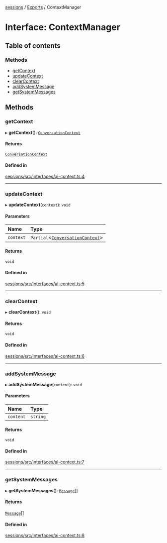 <!-- 
 ⚠️  AUTO-GENERATED FILE - DO NOT EDIT MANUALLY
 This file is automatically generated by scripts/docs-generator.js
 To make changes, edit the source TypeScript files or update the generator script
-->

[sessions](../../) / [Exports](../modules) / ContextManager

# Interface: ContextManager

## Table of contents

### Methods

- [getContext](ContextManager#getcontext)
- [updateContext](ContextManager#updatecontext)
- [clearContext](ContextManager#clearcontext)
- [addSystemMessage](ContextManager#addsystemmessage)
- [getSystemMessages](ContextManager#getsystemmessages)

## Methods

### getContext

▸ **getContext**(): [`ConversationContext`](ConversationContext)

#### Returns

[`ConversationContext`](ConversationContext)

#### Defined in

[sessions/src/interfaces/ai-context.ts:4](https://github.com/woojubb/robota/blob/a69b4da7c5c53be6f90be7c6508928a6d39cf60b/packages/sessions/src/interfaces/ai-context.ts#L4)

___

### updateContext

▸ **updateContext**(`context`): `void`

#### Parameters

| Name | Type |
| :------ | :------ |
| `context` | `Partial`\<[`ConversationContext`](ConversationContext)\> |

#### Returns

`void`

#### Defined in

[sessions/src/interfaces/ai-context.ts:5](https://github.com/woojubb/robota/blob/a69b4da7c5c53be6f90be7c6508928a6d39cf60b/packages/sessions/src/interfaces/ai-context.ts#L5)

___

### clearContext

▸ **clearContext**(): `void`

#### Returns

`void`

#### Defined in

[sessions/src/interfaces/ai-context.ts:6](https://github.com/woojubb/robota/blob/a69b4da7c5c53be6f90be7c6508928a6d39cf60b/packages/sessions/src/interfaces/ai-context.ts#L6)

___

### addSystemMessage

▸ **addSystemMessage**(`content`): `void`

#### Parameters

| Name | Type |
| :------ | :------ |
| `content` | `string` |

#### Returns

`void`

#### Defined in

[sessions/src/interfaces/ai-context.ts:7](https://github.com/woojubb/robota/blob/a69b4da7c5c53be6f90be7c6508928a6d39cf60b/packages/sessions/src/interfaces/ai-context.ts#L7)

___

### getSystemMessages

▸ **getSystemMessages**(): [`Message`](../modules#message)[]

#### Returns

[`Message`](../modules#message)[]

#### Defined in

[sessions/src/interfaces/ai-context.ts:8](https://github.com/woojubb/robota/blob/a69b4da7c5c53be6f90be7c6508928a6d39cf60b/packages/sessions/src/interfaces/ai-context.ts#L8)

